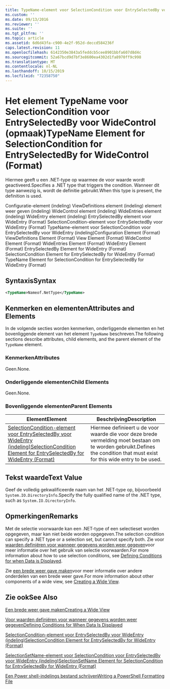 ```yaml
---
title: TypeName-element voor SelectionCondition voor EntrySelectedBy voor WideControl (indeling) | Microsoft Docs
ms.custom: ''
ms.date: 09/13/2016
ms.reviewer: ''
ms.suite: ''
ms.tgt_pltfrm: ''
ms.topic: article
ms.assetid: 6d6d43fa-c900-4e2f-952d-deccd584236f
caps.latest.revision: 11
ms.openlocfilehash: 6142350e3843a5feddcb5cee8901bbfa607d8d4c
ms.sourcegitcommit: 52a67bcd9d7bf3e8600ea4302d1fa8970ff9c998
ms.translationtype: MT
ms.contentlocale: nl-NL
ms.lasthandoff: 10/15/2019
ms.locfileid: "72358750"
---
```

# <a name="typename-element-for-selectioncondition-for-entryselectedby-for-widecontrol-format"></a><span data-ttu-id="d3bea-102">Het element TypeName voor SelectionCondition voor EntrySelectedBy voor WideControl (opmaak)</span><span class="sxs-lookup"><span data-stu-id="d3bea-102">TypeName Element for SelectionCondition for EntrySelectedBy for WideControl (Format)</span></span>

<span data-ttu-id="d3bea-103">Hiermee geeft u een .NET-type op waarmee de voor waarde wordt geactiveerd.</span><span class="sxs-lookup"><span data-stu-id="d3bea-103">Specifies a .NET type that triggers the condition.</span></span> <span data-ttu-id="d3bea-104">Wanneer dit type aanwezig is, wordt de definitie gebruikt.</span><span class="sxs-lookup"><span data-stu-id="d3bea-104">When this type is present, the definition is used.</span></span>

<span data-ttu-id="d3bea-105">Configuratie-element (indeling) ViewDefinitions element (indeling) element weer geven (indeling) WideControl element (indeling) WideEntries element (indeling) WideEntry element (indeling) EntrySelectedBy element voor WideEntry (Format) SelectionCondition-element voor EntrySelectedBy voor WideEntry (Format) TypeName-element voor SelectionCondition voor EntrySelectedBy voor WideEntry (indeling)</span><span class="sxs-lookup"><span data-stu-id="d3bea-105">Configuration Element (Format) ViewDefinitions Element (Format) View Element (Format) WideControl Element (Format) WideEntries Element (Format) WideEntry Element (Format) EntrySelectedBy Element for WideEntry (Format) SelectionCondition Element for EntrySelectedBy for WideEntry (Format) TypeName Element for SelectionCondition for EntrySelectedBy for WideEntry (Format)</span></span>

## <a name="syntax"></a><span data-ttu-id="d3bea-106">Syntaxis</span><span class="sxs-lookup"><span data-stu-id="d3bea-106">Syntax</span></span>

```xml
<TypeName>Nameof.NetType</TypeName>
```

## <a name="attributes-and-elements"></a><span data-ttu-id="d3bea-107">Kenmerken en elementen</span><span class="sxs-lookup"><span data-stu-id="d3bea-107">Attributes and Elements</span></span>

<span data-ttu-id="d3bea-108">In de volgende secties worden kenmerken, onderliggende elementen en het bovenliggende element van het element `TypeName` beschreven.</span><span class="sxs-lookup"><span data-stu-id="d3bea-108">The following sections describe attributes, child elements, and the parent element of the `TypeName` element.</span></span>

### <a name="attributes"></a><span data-ttu-id="d3bea-109">Kenmerken</span><span class="sxs-lookup"><span data-stu-id="d3bea-109">Attributes</span></span>

<span data-ttu-id="d3bea-110">Geen.</span><span class="sxs-lookup"><span data-stu-id="d3bea-110">None.</span></span>

### <a name="child-elements"></a><span data-ttu-id="d3bea-111">Onderliggende elementen</span><span class="sxs-lookup"><span data-stu-id="d3bea-111">Child Elements</span></span>

<span data-ttu-id="d3bea-112">Geen.</span><span class="sxs-lookup"><span data-stu-id="d3bea-112">None.</span></span>

### <a name="parent-elements"></a><span data-ttu-id="d3bea-113">Bovenliggende elementen</span><span class="sxs-lookup"><span data-stu-id="d3bea-113">Parent Elements</span></span>

|<span data-ttu-id="d3bea-114">Element</span><span class="sxs-lookup"><span data-stu-id="d3bea-114">Element</span></span>|<span data-ttu-id="d3bea-115">Beschrijving</span><span class="sxs-lookup"><span data-stu-id="d3bea-115">Description</span></span>|
|-------------|-----------------|
|[<span data-ttu-id="d3bea-116">SelectionCondition-element voor EntrySelectedBy voor WideEntry (indeling)</span><span class="sxs-lookup"><span data-stu-id="d3bea-116">SelectionCondition Element for EntrySelectedBy for WideEntry (Format)</span></span>](./selectioncondition-element-for-entryselectedby-for-widecontrol-format.md)|<span data-ttu-id="d3bea-117">Hiermee definieert u de voor waarde die voor deze brede vermelding moet bestaan om te worden gebruikt.</span><span class="sxs-lookup"><span data-stu-id="d3bea-117">Defines the condition that must exist for this wide entry to be used.</span></span>|

## <a name="text-value"></a><span data-ttu-id="d3bea-118">Tekst waarde</span><span class="sxs-lookup"><span data-stu-id="d3bea-118">Text Value</span></span>

<span data-ttu-id="d3bea-119">Geef de volledig gekwalificeerde naam van het .NET-type op, bijvoorbeeld `System.IO.DirectoryInfo`.</span><span class="sxs-lookup"><span data-stu-id="d3bea-119">Specify the fully qualified name of the .NET type, such as `System.IO.DirectoryInfo`.</span></span>

## <a name="remarks"></a><span data-ttu-id="d3bea-120">Opmerkingen</span><span class="sxs-lookup"><span data-stu-id="d3bea-120">Remarks</span></span>

<span data-ttu-id="d3bea-121">Met de selectie voorwaarde kan een .NET-type of een selectieset worden opgegeven, maar kan niet beide worden opgegeven.</span><span class="sxs-lookup"><span data-stu-id="d3bea-121">The selection condition can specify a .NET type or a selection set, but cannot specify both.</span></span> <span data-ttu-id="d3bea-122">Zie voor [waarden definiëren voor wanneer gegevens worden weer gegeven](./defining-conditions-for-displaying-data.md)voor meer informatie over het gebruik van selectie voorwaarden.</span><span class="sxs-lookup"><span data-stu-id="d3bea-122">For more information about how to use selection conditions, see [Defining Conditions for when Data is Displayed](./defining-conditions-for-displaying-data.md).</span></span>

<span data-ttu-id="d3bea-123">Zie [een brede weer gave maken](./creating-a-wide-view.md)voor meer informatie over andere onderdelen van een brede weer gave.</span><span class="sxs-lookup"><span data-stu-id="d3bea-123">For more information about other components of a wide view, see [Creating a Wide View](./creating-a-wide-view.md).</span></span>

## <a name="see-also"></a><span data-ttu-id="d3bea-124">Zie ook</span><span class="sxs-lookup"><span data-stu-id="d3bea-124">See Also</span></span>

[<span data-ttu-id="d3bea-125">Een brede weer gave maken</span><span class="sxs-lookup"><span data-stu-id="d3bea-125">Creating a Wide View</span></span>](./creating-a-wide-view.md)

[<span data-ttu-id="d3bea-126">Voor waarden definiëren voor wanneer gegevens worden weer gegeven</span><span class="sxs-lookup"><span data-stu-id="d3bea-126">Defining Conditions for When Data Is Displayed</span></span>](./defining-conditions-for-displaying-data.md)

[<span data-ttu-id="d3bea-127">SelectionCondition-element voor EntrySelectedBy voor WideEntry (indeling)</span><span class="sxs-lookup"><span data-stu-id="d3bea-127">SelectionCondition Element for EntrySelectedBy for WideEntry (Format)</span></span>](./selectioncondition-element-for-entryselectedby-for-widecontrol-format.md)

[<span data-ttu-id="d3bea-128">SelectionSetName-element voor SelectionCondition voor EntrySelectedBy voor WideEntry (indeling)</span><span class="sxs-lookup"><span data-stu-id="d3bea-128">SelectionSetName Element for SelectionCondition for EntrySelectedBy for WideEntry (Format)</span></span>](./selectionsetname-element-for-selectioncondition-for-entryselectedby-for-wideentry-format.md)

[<span data-ttu-id="d3bea-129">Een Power shell-indelings bestand schrijven</span><span class="sxs-lookup"><span data-stu-id="d3bea-129">Writing a PowerShell Formatting File</span></span>](./writing-a-powershell-formatting-file.md)
